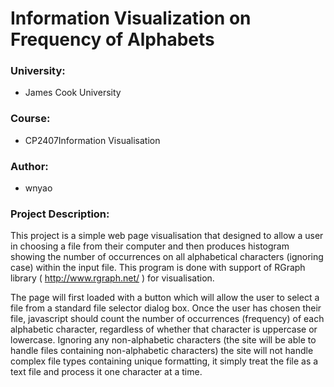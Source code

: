 # Information Visualization on Frequency of Alphabets 
### University:
* James Cook University
### Course:
* CP2407Information Visualisation
### Author:
* wnyao
### Project Description:
This project is a simple web page visualisation that designed to allow a user in choosing a file from their computer and then produces histogram showing the number of 
occurrences on all alphabetical characters (ignoring case) within the input file. This program is done with support of RGraph library 
( http://www.rgraph.net/ ) for visualisation.

The page will first loaded with a button which will allow the user to select a file from a standard file selector dialog box. Once the user 
has chosen their file, javascript should count the number of occurrences (frequency) of each alphabetic character, regardless of whether 
that character is uppercase or lowercase. Ignoring any non-alphabetic characters (the site will be able to handle files containing 
non-alphabetic characters) the site will not handle complex file types containing unique formatting, it simply treat the file as a text 
file and process it one character at a time.
